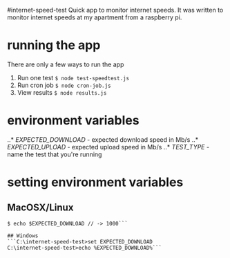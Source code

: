 #internet-speed-test
Quick app to monitor internet speeds. It was written to monitor internet speeds at my apartment from a raspberry pi.

# running the app
There are only a few ways to run the app
1. Run one test `$ node test-speedtest.js`
2. Run cron job `$ node cron-job.js`
3. View results `$ node results.js`

# environment variables
..* *EXPECTED_DOWNLOAD* - expected download speed in Mb/s
..* *EXPECTED_UPLOAD* - expected upload speed in Mb/s
..* *TEST_TYPE* - name the test that you're running

# setting environment variables

## MacOSX/Linux
```$ export EXPECTED_DOWNLOAD=1000
$ echo $EXPECTED_DOWNLOAD // -> 1000```

## Windows
```C:\internet-speed-test>set EXPECTED_DOWNLOAD
C:\internet-speed-test>echo %EXPECTED_DOWNLOAD%```